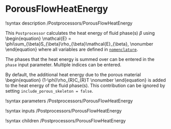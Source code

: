 # PorousFlowHeatEnergy
!syntax description /Postprocessors/PorousFlowHeatEnergy

This `Postprocessor` calculates the heat energy of fluid phase(s) $\beta$ using
\begin{equation}
\mathcal{E} = \phi\sum_{\beta}S_{\beta}\rho_{\beta}\mathcal{E}_{\beta}, \nonumber
\end{equation}
where all variables are defined in [`nomenclature`](/porous_flow/nomenclature.md).

The phases that the heat energy is summed over can be entered in the `phase` input
parameter. Multiple indices can be entered.

By default, the additional heat energy due to the porous material
\begin{equation}
(1-\phi)\rho_{R}C_{R}T \nonumber
\end{equation}
is added to the heat energy of the fluid phase(s). This contribution can be ignored
by setting `include_porous_skeleton = false`.

!syntax parameters /Postprocessors/PorousFlowHeatEnergy

!syntax inputs /Postprocessors/PorousFlowHeatEnergy

!syntax children /Postprocessors/PorousFlowHeatEnergy
